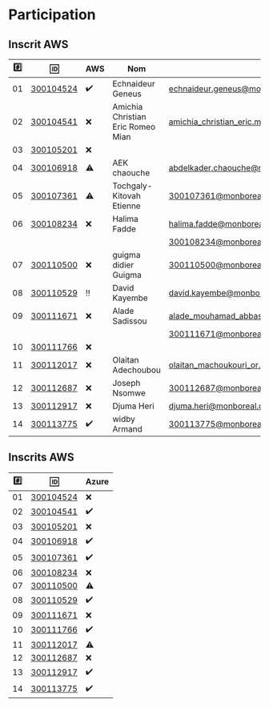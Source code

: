 # Participation


## Inscrit AWS


|:hash:| :id:                   | AWS                | Nom                               | :email:        | Status           |
|------|------------------------|--------------------|-----------------------------------|----------------|------------------|
| 01   | [300104524](300104524) | :heavy_check_mark: | Echnaideur Geneus                 | echnaideur.geneus@monboreal.ca                 | Approved         |
| 02   | [300104541](300104541) | :x:                | Amichia Christian Eric Romeo Mian | amichia_christian_eric.mian@monboreal.ca       | Approved         |
| 03   | [300105201](300105201) | :x:                |                                   |                                                |                  |
| 04   | [300106918](300106918) | :warning:          | AEK chaouche                      | abdelkader.chaouche@monboreal.ca               | Approved         |
| 05   | [300107361](300107361) | :warning:          | Tochgaly-Kitovah Etienne          | 300107361@monboreal.ca                         | Approved         |
| 06   | [300108234](300108234) | :x:                | Halima Fadde                      | halima.fadde@monboreal.ca                      | Approved         |
|      |                        |                    |                                   | 300108234@monboreal.ca                         | Approved         |
| 07   | [300110500](300110500) | :x:                | guigma didier Guigma              | 300110500@monboreal.ca                         | Rejected - Final |        
| 08   | [300110529](300110529) | :bangbang:         | David Kayembe                     | david.kayembe@monboreal.ca                     | Approved         |
| 09   | [300111671](300111671) | :x:                | Alade Sadissou                    | alade_mouhamad_abbas.sadissou@monboreal.ca     | Approved         |
|      |                        |                    |                                   | 300111671@monboreal.ca                         | Approved         |
| 10   | [300111766](300111766) | :x:                |                                   |                                                |                  |
| 11   | [300112017](300112017) | :x:                | Olaitan Adechoubou                | olaitan_machoukouri_or.adechoubou@monboreal.ca | Approved         |      
| 12   | [300112687](300112687) | :x:                | Joseph Nsomwe                     | 300112687@monboreal.ca                         | Approved         |
| 13   | [300112917](300112917) | :x:                | Djuma Heri                        | djuma.heri@monboreal.ca                        | Approved         |
| 14   | [300113775](300113775) | :heavy_check_mark: | widby Armand                      | 300113775@monboreal.ca                         | Approved         |
## Inscrits AWS 







|:hash:| :id:                   | Azure              |
|------|------------------------|--------------------|
| 01   | [300104524](300104524) | :x:                |
| 02   | [300104541](300104541) | :heavy_check_mark: |
| 03   | [300105201](300105201) | :x:                |
| 04   | [300106918](300106918) | :heavy_check_mark: |
| 05   | [300107361](300107361) | :heavy_check_mark: |
| 06   | [300108234](300108234) | :x:                |
| 07   | [300110500](300110500) | :warning:          |
| 08   | [300110529](300110529) | :heavy_check_mark: |
| 09   | [300111671](300111671) | :x:                |
| 10   | [300111766](300111766) | :heavy_check_mark: |
| 11   | [300112017](300112017) | :warning:          |
| 12   | [300112687](300112687) | :x:                |
| 13   | [300112917](300112917) | :heavy_check_mark: |
| 14   | [300113775](300113775) | :heavy_check_mark: |

